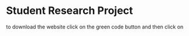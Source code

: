 # Student Research Project
to download the website click on the green code button and then click on 
